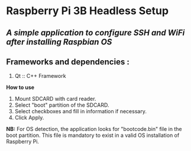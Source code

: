 # **Raspberry Pi 3B Headless Setup** #

## *A simple application to configure SSH and WiFi after installing Raspbian OS* ##

## Frameworks and dependencies : ##
1. Qt :: C++ Framework

**How to use**
1. Mount SDCARD with card reader.
2. Select "boot" partition of the SDCARD.
3. Select checkboxes and fill in information if necessary.
4. Click Apply.

**NB:** For OS detection, the application looks for "bootcode.bin" file in the boot partition. This file is mandatory to exist in a valid OS installation of Raspberry Pi.